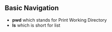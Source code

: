 ## Basic Navigation 
 - **pwd** which stands for Print Working Directory
 - **ls**  which is short for list

